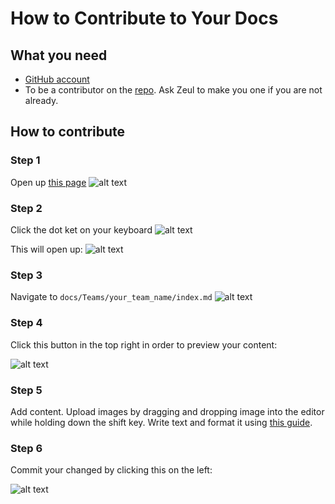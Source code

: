 # How to Contribute to Your Docs

## What you need
- [GitHub account](https://github.com/) 
- To be a contributor on the [repo](https://github.com/marstmu/marswebsite). Ask Zeul to make you one if you are not already.

## How to contribute
### Step 1
Open up [this page](https://github.com/marstmu/marswebsite)
![alt text](<Screenshot 2024-05-27 at 8.11.03 PM.png>)

### Step 2
Click the dot ket on your keyboard
![alt text](<Screenshot 2024-05-27 at 8.13.14 PM.png>)

This will open up:
![alt text](<Screenshot 2024-05-27 at 8.14.20 PM.png>)

### Step 3
Navigate to `docs/Teams/your_team_name/index.md`
![alt text](<Screenshot 2024-05-27 at 8.18.25 PM.png>)

### Step 4
Click this button in the top right in order to preview your content:

![alt text](<Screenshot 2024-05-27 at 8.21.00 PM.png>)

### Step 5
Add content. Upload images by dragging and dropping image into the editor while holding down the shift key. Write text and format it using [this guide](https://www.markdownguide.org/cheat-sheet/#basic-syntax).

### Step 6
Commit your changed by clicking this on the left:

![alt text](<Screenshot 2024-05-27 at 8.23.50 PM.png>)
